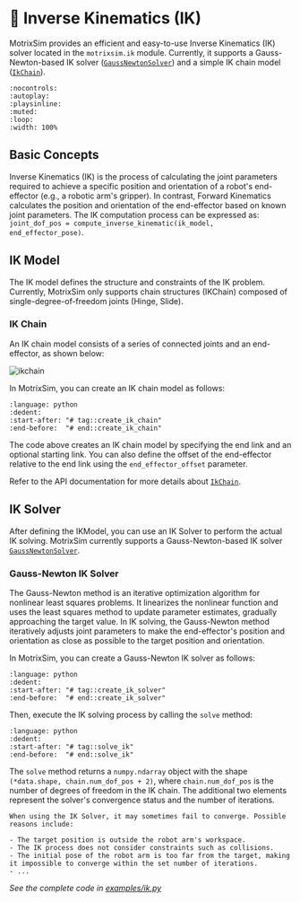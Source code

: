 # 🦾 Inverse Kinematics (IK)

MotrixSim provides an efficient and easy-to-use Inverse Kinematics (IK) solver located in the `motrixsim.ik` module. Currently, it supports a Gauss-Newton-based IK solver ([`GaussNewtonSolver`]) and a simple IK chain model ([`IkChain`]).

```{video} /_static/videos/ik.mp4
:nocontrols:
:autoplay:
:playsinline:
:muted:
:loop:
:width: 100%
```

## Basic Concepts

Inverse Kinematics (IK) is the process of calculating the joint parameters required to achieve a specific position and orientation of a robot's end-effector (e.g., a robotic arm's gripper). In contrast, Forward Kinematics calculates the position and orientation of the end-effector based on known joint parameters. The IK computation process can be expressed as: `joint_dof_pos = compute_inverse_kinematic(ik_model, end_effector_pose)`.

## IK Model

The IK model defines the structure and constraints of the IK problem. Currently, MotrixSim only supports chain structures (IKChain) composed of single-degree-of-freedom joints (Hinge, Slide).

### IK Chain

An IK chain model consists of a series of connected joints and an end-effector, as shown below:

![ikchain](/_static/images/ikchain.png)

In MotrixSim, you can create an IK chain model as follows:

```{literalinclude} ../../../../examples/ik.py
:language: python
:dedent:
:start-after: "# tag::create_ik_chain"
:end-before:  "# end::create_ik_chain"
```

The code above creates an IK chain model by specifying the end link and an optional starting link. You can also define the offset of the end-effector relative to the end link using the `end_effector_offset` parameter.

Refer to the API documentation for more details about [`IkChain`].

## IK Solver

After defining the IKModel, you can use an IK Solver to perform the actual IK solving. MotrixSim currently supports a Gauss-Newton-based IK solver [`GaussNewtonSolver`].

### Gauss-Newton IK Solver

The Gauss-Newton method is an iterative optimization algorithm for nonlinear least squares problems. It linearizes the nonlinear function and uses the least squares method to update parameter estimates, gradually approaching the target value. In IK solving, the Gauss-Newton method iteratively adjusts joint parameters to make the end-effector's position and orientation as close as possible to the target position and orientation.

In MotrixSim, you can create a Gauss-Newton IK solver as follows:

```{literalinclude} ../../../../examples/ik.py
:language: python
:dedent:
:start-after: "# tag::create_ik_solver"
:end-before:  "# end::create_ik_solver"
```

Then, execute the IK solving process by calling the `solve` method:

```{literalinclude} ../../../../examples/ik.py
:language: python
:dedent:
:start-after: "# tag::solve_ik"
:end-before:  "# end::solve_ik"
```

The `solve` method returns a `numpy.ndarray` object with the shape `(*data.shape, chain.num_dof_pos + 2)`, where `chain.num_dof_pos` is the number of degrees of freedom in the IK chain. The additional two elements represent the solver's convergence status and the number of iterations.

```{note}
When using the IK Solver, it may sometimes fail to converge. Possible reasons include:

- The target position is outside the robot arm's workspace.
- The IK process does not consider constraints such as collisions.
- The initial pose of the robot arm is too far from the target, making it impossible to converge within the set number of iterations.
- ...

```

_See the complete code in [examples/ik.py](../../../../examples/ik.py)_

[`IkChain`]: motrixsim.ik.IkChain
[`GaussNewtonSolver`]: motrixsim.ik.GaussNewtonSolver
